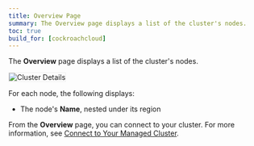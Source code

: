 ```yaml
---
title: Overview Page
summary: The Overview page displays a list of the cluster's nodes.
toc: true
build_for: [cockroachcloud]
---
```


The **Overview** page displays a list of the cluster's nodes.

<img src="{{ 'images/v2.1/managed/cluster-details-page.png' | relative_url }}" alt="Cluster Details" style="border:1px solid #eee;max-width:100%" />

For each node, the following displays:

- The node's **Name**, nested under its region

From the **Overview** page, you can connect to your cluster. For more information, see [Connect to Your Managed Cluster](managed-connect-to-your-cluster.html).
